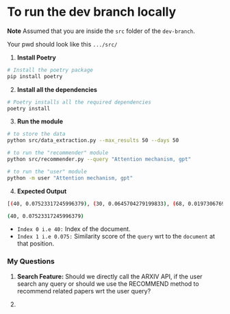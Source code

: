 # To run the dev branch locally

**Note** Assumed that you are inside the `src` folder of the `dev-branch`.

Your pwd should look like this `.../src/`

1. **Install Poetry**

```bash
# Install the poetry package
pip install poetry
```

2. **Install all the dependencies**

```bash
# Poetry installs all the required dependencies
poetry install
```

3. **Run the module**

```bash
# to store the data
python src/data_extraction.py --max_results 50 --days 50

# to run the "recommender" module
python src/recommender.py --query "Attention mechanism, gpt"

# to run the "user" module
python -m user "Attention mechanism, gpt"
```

4. **Expected Output**

```bash
[(40, 0.07523317245996379), (30, 0.0645704279199833), (68, 0.019730676950393673), (66, 0.01706847010186102), (88, 0.01676402091510068), (9, 0.015864706383126106), (5, 0.012539847098876067), (2, 0.011670485300686375), (84, 0.009874931918079605), (51, 0.009075828413454008)]
```

```bash
(40, 0.07523317245996379)
```

- `Index 0 i.e 40:` Index of the document.
- `Index 1 i.e 0.075:` Similarity score of the `query` wrt to the `document` at that position.

### My Questions

1. **Search Feature:** Should we directly call the ARXIV API, if the user search any query or should we use the RECOMMEND method to recommend related papers wrt the user query?

2.
